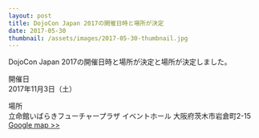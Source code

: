 ```yaml
---
layout: post
title: DojoCon Japan 2017の開催日時と場所が決定
date: 2017-05-30
thumbnail: /assets/images/2017-05-30-thumbnail.jpg
---
```

DojoCon Japan 2017の開催日時と場所が決定と場所が決定しました。

開催日  
2017年11月3日（土）

場所  
立命館いばらきフューチャープラザ イベントホール
大阪府茨木市岩倉町2-15
[ Google map >> ](https://goo.gl/maps/NPo8yYD9qSG2)
